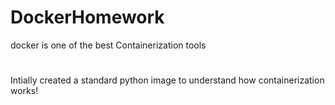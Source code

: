 # DockerHomework
docker is one of the best Containerization tools 
#
#
Intially created a standard python image to understand how containerization works!
